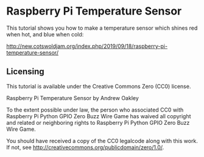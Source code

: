 # Raspberry Pi Temperature Sensor
This tutorial shows you how to make a temperature sensor which shines red when hot, and blue when cold:

http://new.cotswoldjam.org/index.php/2019/09/18/raspberry-pi-temperature-sensor/

## Licensing
This tutorial is available under the Creative Commons Zero (CC0) license.

Raspberry Pi Temperature Sensor by Andrew Oakley

To the extent possible under law, the person who associated CC0 with Raspberry Pi Python GPIO Zero Buzz Wire Game has waived all copyright and related or neighboring rights to Raspberry Pi Python GPIO Zero Buzz Wire Game.

You should have received a copy of the CC0 legalcode along with this work. If not, see http://creativecommons.org/publicdomain/zero/1.0/.


